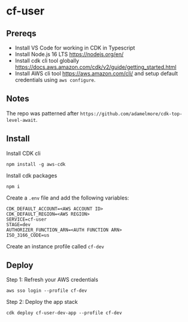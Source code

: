 # cf-user

## Prereqs

- Install VS Code for working in CDK in Typescript
- Install Node.js 16 LTS https://nodejs.org/en/
- Install cdk cli tool globally https://docs.aws.amazon.com/cdk/v2/guide/getting_started.html
- Install AWS cli tool https://aws.amazon.com/cli/ and setup default credentials using `aws configure`.

## Notes

The repo was patterned after `https://github.com/adamelmore/cdk-top-level-await`.

## Install

Install CDK cli

```
npm install -g aws-cdk
```

Install cdk packages

```
npm i
```

Create a `.env` file and add the following variables:

```
CDK_DEFAULT_ACCOUNT=<AWS ACCOUNT ID>
CDK_DEFAULT_REGION=<AWS REGION>
SERVICE=cf-user
STAGE=dev
AUTHORIZER_FUNCTION_ARN=<AUTH FUNCTION ARN>
ISO_3166_CODE=us
```

Create an instance profile called `cf-dev`

## Deploy

Step 1: Refresh your AWS credentials

```
aws sso login --profile cf-dev
```

Step 2: Deploy the app stack

```
cdk deploy cf-user-dev-app --profile cf-dev
```
